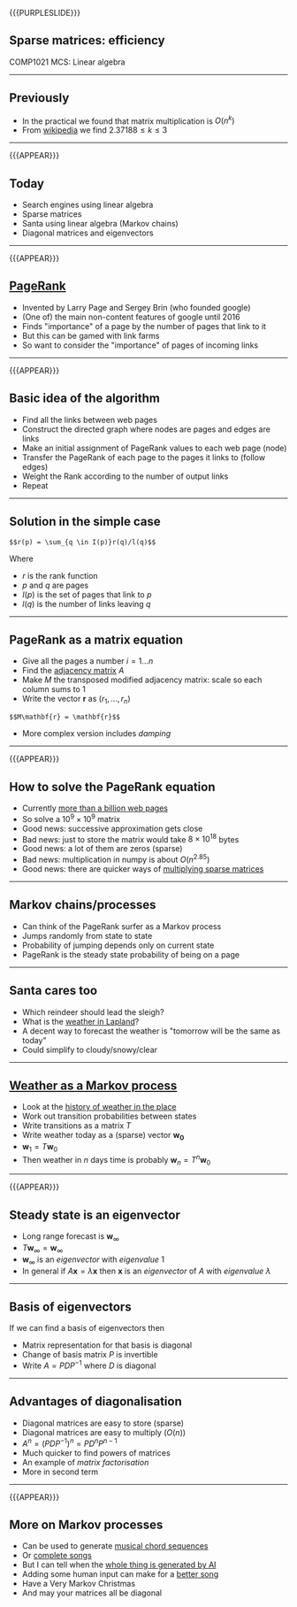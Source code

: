 {{{PURPLESLIDE}}}

## Sparse matrices: efficiency

COMP1021 MCS: Linear algebra

---

## Previously

- In the practical we found that matrix multiplication is $O(n^k)$
-  From [wikipedia](https://en.wikipedia.org/wiki/Matrix_multiplication_algorithm) we find $2.37188 \leq k \leq 3$

---

{{{APPEAR}}}

## Today

- Search engines using linear algebra
- Sparse matrices
- Santa using linear algebra (Markov chains)
- Diagonal matrices and eigenvectors

---

{{{APPEAR}}}

## [PageRank](https://en.wikipedia.org/wiki/PageRank)

- Invented by Larry Page and Sergey Brin (who founded google)
- (One of) the main non-content features of google until 2016
- Finds "importance" of a page by the number of pages that link to it
- But this can be gamed with link farms
- So want to consider the "importance" of pages of incoming links

---

{{{APPEAR}}}

## Basic idea of the algorithm

- Find all the links between web pages
- Construct the directed graph where nodes are pages and edges are links
- Make an initial assignment of PageRank values to each web page (node)
- Transfer the PageRank of each page to the pages it links to (follow edges)
- Weight the Rank according to the number of output links
- Repeat

---

## Solution in the simple case

`$$r(p) = \sum_{q \in I(p)}r(q)/l(q)$$`

Where 
- $r$ is the rank function
- $p$ and $q$ are pages
- $I(p)$ is the set of pages that link to $p$
- $l(q)$ is the number of links leaving $q$

---

## PageRank as a matrix equation

- Give all the pages a number $i=1 \ldots n$
- Find the [adjacency matrix](https://en.wikipedia.org/wiki/Adjacency_matrix) $A$
- Make $M$ the transposed modified adjacency matrix: scale so each column sums to 1
- Write the vector $\mathbf{r}$ as $(r_1,\ldots,r_n)$

`$$M\mathbf{r} = \mathbf{r}$$`

- More complex version includes _damping_

---

{{{APPEAR}}}
## How to solve the PageRank equation

- Currently [more than a billion web pages](https://siteefy.com/how-many-websites-are-there/)
- So solve a $10^9\times10^9$ matrix
- Good news: successive approximation gets close
- Bad news: just to store the matrix would take $8\times10^{18}$ bytes
- Good news: a lot of them are zeros (sparse)
- Bad news: multiplication in numpy is about $O(n^{2.85})$
- Good news: there are quicker ways of [multiplying sparse matrices](https://docs.scipy.org/doc/scipy/reference/sparse.html)

---

## Markov chains/processes

- Can think of the PageRank surfer as a Markov process
- Jumps randomly from state to state
- Probability of jumping depends only on current state
- PageRank is the steady state probability of being on a page

---

## Santa cares too

- Which reindeer should lead the sleigh?
- What is the [weather in Lapland](https://www.bbc.co.uk/weather/6296559)?
- A decent way to forecast the weather is "tomorrow will be the same as today"
- Could simplify to cloudy/snowy/clear

---

## [Weather as a Markov process](https://towardsdatascience.com/predicting-the-weather-with-markov-chains-a34735f0c4df)

- Look at the [history of weather in the place](https://www.timeanddate.com/weather/@830603/historic?month=12&year=2021)
- Work out transition probabilities between states
- Write transitions as a matrix $T$
- Write weather today as a (sparse) vector $\mathbf{w_0}$
- $\mathbf{w}_1 = T \mathbf{w}_0$
- Then weather in $n$ days time is probably $\mathbf{w}_n = T^n \mathbf{w}_0$

---

{{{APPEAR}}}

## Steady state is an eigenvector

- Long range forecast is $\mathbf{w}_\infty$ 
- $T \mathbf{w}_\infty  = \mathbf{w}_\infty$
- $\mathbf{w}_\infty$ is an _eigenvector_ with _eigenvalue_ 1
- In general if $A\mathbf{x} = \lambda \mathbf{x}$ then $\mathbf{x}$ is an _eigenvector_ of $A$ with _eigenvalue_ $\lambda$

---

## Basis of eigenvectors

If we can find a basis of eigenvectors then
- Matrix representation for that basis is diagonal
- Change of basis matrix $P$ is invertible
- Write $A = PDP^{-1}$ where $D$ is diagonal

---

## Advantages of diagonalisation

- Diagonal matrices are easy to store (sparse)
- Diagonal matrices are easy to multiply ($O(n)$)
- $A^n = (PDP^{-1})^n = PD^nP^{n-1}$
- Much quicker to find powers of matrices
- An example of _matrix factorisation_
- More in second term

---

{{{APPEAR}}}
## More on Markov processes

- Can be used to generate [musical chord sequences](https://towardsdatascience.com/markov-chain-for-music-generation-932ea8a88305)
- Or [complete songs](https://yoloprogramming.com/post/2016/12/23/A-Very-Markov-Christmas)
- But I can tell when the [whole thing is generated by AI](https://www.huffpost.com/entry/an-ai-wrote-a-christmas-s_b_13463556)
- Adding some human input can make for a  [better song](https://sharecreative.com/news/can-we-use-ai-to-write-a-christmas-song/)
- Have a Very Markov Christmas
- And may your matrices all be diagonal













